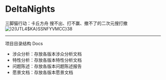# DeltaNights

三脚猫行动：卡丘方舟
搜不出、打不赢、撤不了的二次元搜打撤
![)2(UTL4$KA}SSNFYVMCC}38](https://github.com/user-attachments/assets/c437d848-e1e8-4cf1-983b-a0ff06563e1e)

---
项目目录结构
Docs
- 涉众分析：存放各版本涉众分析文档
- 特性分析：存放各版本特性分析文档
- 问题陈述：存放各版本问题陈述报告
- 愿景文档：存放各版本愿景文档